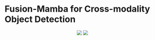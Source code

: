#  Fusion-Mamba for Cross-modality Object Detection

<div align="center">
  

[![](https://img.shields.io/github/stars/EhanDong/Fusion-Mamba)](https://github.com/EhanDong/Fusion-Mamba)
[![](https://img.shields.io/badge/arXiv-2201.12345-blue)](https://arxiv.org/abs/2404.09146)

</div>
